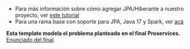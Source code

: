 * Para más información sobre cómo agregar JPA/Hiberante a nuestro proyecto, ver [este tutorial](https://docs.google.com/document/d/1dYvrVLRbFE9qwuKj5biz9oRBaRzj-K6ujIKOXNan02s/edit?ts=57e1f2b8#)
* Para una rama base con soporte para JPA, Java 17 y Spark, ver [acá](https://github.com/dds-utn/jpa-proof-of-concept-template/tree/jpa-spark-java-17)

**Esta template modela el problema planteado en el final Proservices.**
[Enunciado del final](https://drive.google.com/file/d/1YadjC8sf2GqmZHNgOyhAyqvC3mUe9tNy/view?usp=drive_link)